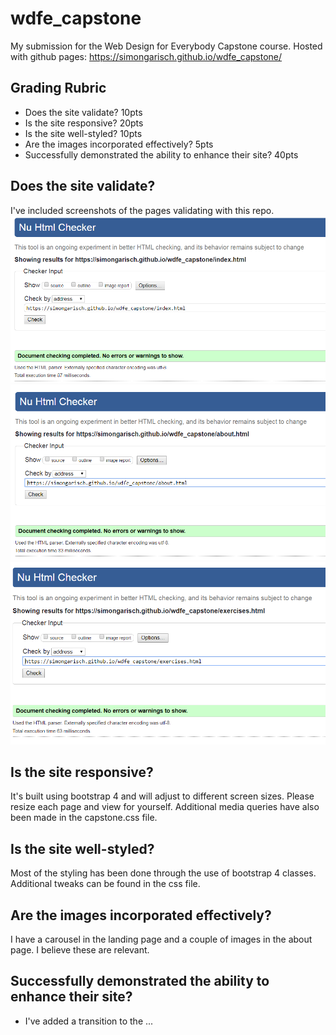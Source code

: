# wdfe_capstone
My submission for the Web Design for Everybody Capstone course.
Hosted with github pages: https://simongarisch.github.io/wdfe_capstone/

## Grading Rubric
-  Does the site validate? 10pts
-  Is the site responsive? 20pts
-  Is the site well-styled? 10pts
-  Are the images incorporated effectively? 5pts
-  Successfully demonstrated the ability to enhance their site? 40pts

## Does the site validate?
I've included screenshots of the pages validating with this repo.
![index validation](https://github.com/simongarisch/wdfe_capstone/blob/master/index.html%20validates.png)
![about validation](https://github.com/simongarisch/wdfe_capstone/blob/master/about.html%20validates.png)
![exercises validation](https://github.com/simongarisch/wdfe_capstone/blob/master/exercises.html%20validates.png)

## Is the site responsive?
It's built using bootstrap 4 and will adjust to different screen sizes. Please resize each page and view for yourself.
Additional media queries have also been made in the capstone.css file.

## Is the site well-styled?
Most of the styling has been done through the use of bootstrap 4 classes. Additional tweaks can be found in the css file.

## Are the images incorporated effectively?
I have a carousel in the landing page and a couple of images in the about page. I believe these are relevant.

## Successfully demonstrated the ability to enhance their site?
- I've added a transition to the ...
